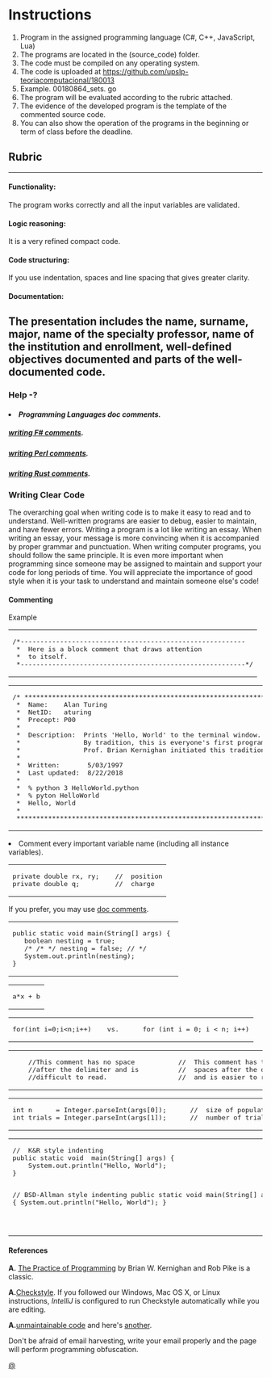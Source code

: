 # Instructions

1. Program in the assigned programming language (C#, C++, JavaScript, Lua)
2. The programs are located in the (source_code) folder.
3. The code must be compiled on any operating system.
4. The code is uploaded at https://github.com/upslp-teoriacomputacional/180013
5. Example. 00180864_sets. go
6. The program will be evaluated according to the rubric attached.
7. The evidence of the developed program is the template of the commented source code.
8. You can also show the operation of the programs in the beginning or term of class before the deadline.

## Rubric

---

#### Functionality:

The program works correctly and all the input variables are validated.

#### Logic reasoning:

It is a very refined compact code.

#### Code structuring:

If you use indentation, spaces and line spacing that gives greater clarity.

#### Documentation:

## The presentation includes the name, surname, major, name of the specialty professor, name of the institution and enrollment, well-defined objectives documented and parts of the well-documented code.

### Help -?

#### <li><em>Programming Languages doc comments.</em>

##### <a href = "https://fsharp.org/learn/">writing F# comments</a>.

##### <a href = "https://perldoc.perl.org/perl.html"> writing Perl comments</a>.

##### <a href = "https://www.rust-lang.org/learn"> writing Rust comments</a>.

### Writing Clear Code

The overarching goal when writing code is to make it easy to read and to understand. Well-written programs are easier to debug, easier to maintain, and have
fewer errors. Writing a program is a lot like writing an essay. When writing an essay, your message is more convincing when it is accompanied by proper grammar and punctuation. When writing computer programs, you should follow the same principle. It is even more important when programming since someone may be assigned to maintain and support your code for long periods of time. You will appreciate the importance of good style when it is your task to understand and maintain someone else's code!

#### Commenting

Example

<table>
<TR><TD><pre>
/*---------------------------------------------------------
 *  Here is a block comment that draws attention
 *  to itself.
 *---------------------------------------------------------*/
</pre></td></tr>
</table>

<table>
<TR><TD><pre>
/* *****************************************************************************
 *  Name:    Alan Turing
 *  NetID:   aturing
 *  Precept: P00
 *
 *  Description:  Prints 'Hello, World' to the terminal window.
 *                By tradition, this is everyone's first program.
 *                Prof. Brian Kernighan initiated this tradition in 1974.
 *
 *  Written:       5/03/1997
 *  Last updated:  8/22/2018
 *
 *  % python 3 HelloWorld.python
 *  % pyton HelloWorld
 *  Hello, World
 *
 **************************************************************************** */
</pre></td></tr>
</table>

<p><li> Comment every important variable name (including 
all instance variables).

<table>
<TR><TD><pre>
private double rx, ry;    //  position
private double q;         //  charge
</pre></td></tr>
</table>

If you prefer, you may use
<a href = "https://en.wikipedia.org/wiki/Structured_programming">doc comments</a>.

<table>
<TR><TD><pre>
public static void main(String[] args) { 
   boolean nesting = true;
   /* /* */ nesting = false; // */ 
   System.out.println(nesting);
} 
</pre></td></tr>
</table>

<table>
<TR><TD><pre>
a*x + b
</pre></td></tr>
</table>

<table>
<TR><TD><pre>
for(int i=0;i&lt;n;i++)    vs.      for (int i = 0; i < n; i++)
</pre></td></tr>
</table>

<table>
<TR><TD><pre>
    //This comment has no space           //  This comment has two 
    //after the delimiter and is          //  spaces after the delimiter
    //difficult to read.                  //  and is easier to read.
</pre></td></tr>
</table>

<table>
<TR><TD><pre>
int n      = Integer.parseInt(args[0]);      //  size of population
int trials = Integer.parseInt(args[1]);      //  number of trials
</pre></td></tr>
</table>

<table>
<TR><TD><pre>
//  K&R style indenting                   
public static void  main(String[] args) {
    System.out.println("Hello, World");
}

// BSD-Allman style indenting
public static void main(String[] args)
{
System.out.println("Hello, World");
}

</pre></td></tr>
</table>

#### References

<p><b>A.</b> <a href = "http://www.cs.princeton.edu/~bwk/tpop.webpage">The Practice
of Programming</a> by Brian W. Kernighan and Rob Pike is a classic.

<p><b>A.</b><a href = "http://checkstyle.sourceforge.net/">Checkstyle</a>.
If you followed our Windows, Mac OS X, or Linux instructions, <em>IntelliJ</em> is configured
to run Checkstyle automatically while you are editing.

<p><b>A.</b><a href = "http://mindprod.com/jgloss/unmain.html">unmaintainable code</a>
and here's <a href = "http://archive.is/Pn5hH">another</a>.

<p></p>
Don't be afraid of email harvesting, write your email properly and the page will perform programming obfuscation.

<a href="" target="\_blank">@</a>
</small>

</body>
